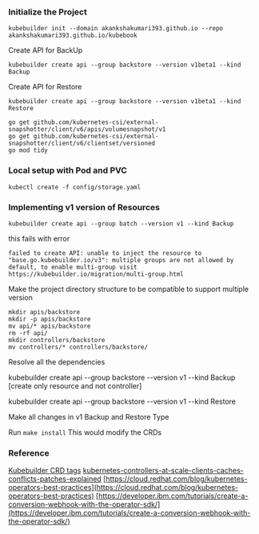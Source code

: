 ### Initialize the Project

```
kubebuilder init --domain akankshakumari393.github.io --repo akankshakumari393.github.io/kubebook
```

Create API for BackUp
```
kubebuilder create api --group backstore --version v1beta1 --kind Backup
```

Create API for Restore
```
kubebuilder create api --group backstore --version v1beta1 --kind Restore
```


```
go get github.com/kubernetes-csi/external-snapshotter/client/v6/apis/volumesnapshot/v1
go get github.com/kubernetes-csi/external-snapshotter/client/v6/clientset/versioned
go mod tidy
```


### Local setup with Pod and PVC
```
kubectl create -f config/storage.yaml
```













### Implementing v1 version of Resources

```
kubebuilder create api --group batch --version v1 --kind Backup
```

this fails with error
```
failed to create API: unable to inject the resource to "base.go.kubebuilder.io/v3": multiple groups are not allowed by default, to enable multi-group visit https://kubebuilder.io/migration/multi-group.html
```

Make the project directory structure to be compatible to support multiple version
```
mkdir apis/backstore
mkdir -p apis/backstore
mv api/* apis/backstore
rm -rf api/ 
mkdir controllers/backstore
mv controllers/* controllers/backstore/
```

Resolve all the dependencies

kubebuilder create api --group backstore --version v1 --kind Backup [create only resource and not controller]

kubebuilder create api --group backstore --version v1 --kind Restore

Make all changes in v1 Backup and Restore Type

Run `make install`
This would modify the CRDs




### Reference
[Kubebuilder CRD tags](https://book.kubebuilder.io/reference/markers/crd.html)
[kubernetes-controllers-at-scale-clients-caches-conflicts-patches-explained](https://medium.com/@timebertt/kubernetes-controllers-at-scale-clients-caches-conflicts-patches-explained-aa0f7a8b4332)
[https://cloud.redhat.com/blog/kubernetes-operators-best-practices](https://cloud.redhat.com/blog/kubernetes-operators-best-practices)
[https://developer.ibm.com/tutorials/create-a-conversion-webhook-with-the-operator-sdk/](https://developer.ibm.com/tutorials/create-a-conversion-webhook-with-the-operator-sdk/)